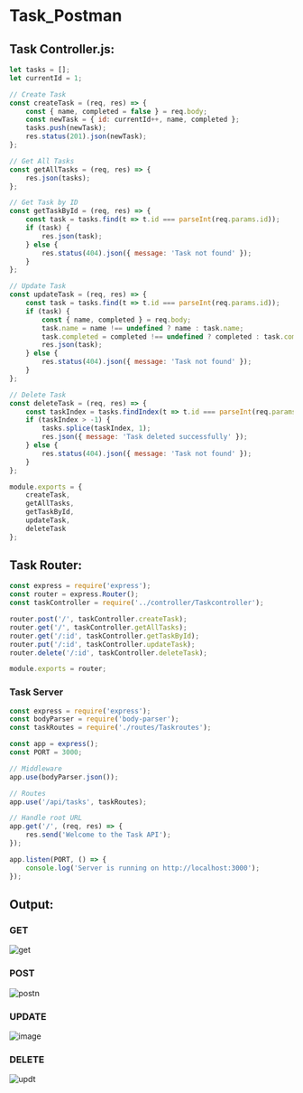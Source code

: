 # Task_Postman
## Task Controller.js:
```js
let tasks = [];
let currentId = 1;

// Create Task
const createTask = (req, res) => {
    const { name, completed = false } = req.body;
    const newTask = { id: currentId++, name, completed };
    tasks.push(newTask);
    res.status(201).json(newTask);
};

// Get All Tasks
const getAllTasks = (req, res) => {
    res.json(tasks);
};

// Get Task by ID
const getTaskById = (req, res) => {
    const task = tasks.find(t => t.id === parseInt(req.params.id));
    if (task) {
        res.json(task);
    } else {
        res.status(404).json({ message: 'Task not found' });
    }
};

// Update Task
const updateTask = (req, res) => {
    const task = tasks.find(t => t.id === parseInt(req.params.id));
    if (task) {
        const { name, completed } = req.body;
        task.name = name !== undefined ? name : task.name;
        task.completed = completed !== undefined ? completed : task.completed;
        res.json(task);
    } else {
        res.status(404).json({ message: 'Task not found' });
    }
};

// Delete Task
const deleteTask = (req, res) => {
    const taskIndex = tasks.findIndex(t => t.id === parseInt(req.params.id));
    if (taskIndex > -1) {
        tasks.splice(taskIndex, 1);
        res.json({ message: 'Task deleted successfully' });
    } else {
        res.status(404).json({ message: 'Task not found' });
    }
};

module.exports = {
    createTask,
    getAllTasks,
    getTaskById,
    updateTask,
    deleteTask
};
```

## Task Router:
```js
const express = require('express');
const router = express.Router();
const taskController = require('../controller/Taskcontroller');

router.post('/', taskController.createTask);
router.get('/', taskController.getAllTasks);
router.get('/:id', taskController.getTaskById);
router.put('/:id', taskController.updateTask);
router.delete('/:id', taskController.deleteTask);

module.exports = router;
```

### Task Server
```js
const express = require('express');
const bodyParser = require('body-parser');
const taskRoutes = require('./routes/Taskroutes');

const app = express();
const PORT = 3000;

// Middleware
app.use(bodyParser.json());

// Routes
app.use('/api/tasks', taskRoutes);

// Handle root URL
app.get('/', (req, res) => {
    res.send('Welcome to the Task API');
});

app.listen(PORT, () => {
    console.log('Server is running on http://localhost:3000');
});
```
## Output:
### GET
![get](https://github.com/NITHISHKUMAR-P/Task_Postman/assets/93427017/7a132012-354b-458b-a3a9-97b0a4a16daa)

### POST
![postn](https://github.com/NITHISHKUMAR-P/Task_Postman/assets/93427017/9af765ba-4a72-44cb-bdbd-97832306fa67)

### UPDATE
![image](https://github.com/NITHISHKUMAR-P/Task_Postman/assets/93427017/166bf9a6-fdbb-47c5-b87c-e5b360c75fce)


### DELETE
![updt](https://github.com/NITHISHKUMAR-P/Task_Postman/assets/93427017/aaf43ec1-4a98-4805-9d5f-6fcb612c6dd0)


